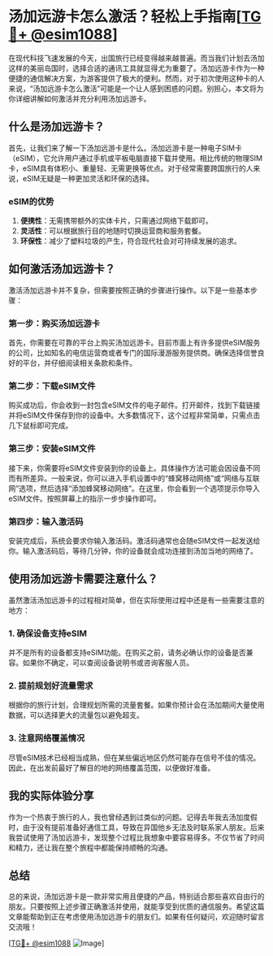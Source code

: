# 汤加远游卡怎么激活？轻松上手指南[[TG💪+ @esim1088](https://t.me/s/esim1088)]

在现代科技飞速发展的今天，出国旅行已经变得越来越普遍。而当我们计划去汤加这样的美丽岛国时，选择合适的通讯工具就显得尤为重要了。汤加远游卡作为一种便捷的通信解决方案，为游客提供了极大的便利。然而，对于初次使用这种卡的人来说，“汤加远游卡怎么激活”可能是一个让人感到困惑的问题。别担心，本文将为你详细讲解如何激活并充分利用汤加远游卡。

## 什么是汤加远游卡？

首先，让我们来了解一下汤加远游卡是什么。汤加远游卡是一种电子SIM卡（eSIM），它允许用户通过手机或平板电脑直接下载并使用。相比传统的物理SIM卡，eSIM具有体积小、重量轻、无需更换等优点。对于经常需要跨国旅行的人来说，eSIM无疑是一种更加灵活和环保的选择。

### eSIM的优势

1. **便携性**：无需携带额外的实体卡片，只需通过网络下载即可。
2. **灵活性**：可以根据旅行目的地随时切换运营商和服务套餐。
3. **环保性**：减少了塑料垃圾的产生，符合现代社会对可持续发展的追求。

## 如何激活汤加远游卡？

激活汤加远游卡并不复杂，但需要按照正确的步骤进行操作。以下是一些基本步骤：

### 第一步：购买汤加远游卡

首先，你需要在可靠的平台上购买汤加远游卡。目前市面上有许多提供eSIM服务的公司，比如知名的电信运营商或者专门的国际漫游服务提供商。确保选择信誉良好的平台，并仔细阅读相关条款和条件。

### 第二步：下载eSIM文件

购买成功后，你会收到一封包含eSIM文件的电子邮件。打开邮件，找到下载链接并将eSIM文件保存到你的设备中。大多数情况下，这个过程非常简单，只需点击几下鼠标即可完成。

### 第三步：安装eSIM文件

接下来，你需要将eSIM文件安装到你的设备上。具体操作方法可能会因设备不同而有所差异。一般来说，你可以进入手机设置中的“蜂窝移动网络”或“网络与互联网”选项，然后选择“添加蜂窝移动网络”。在这里，你会看到一个选项提示你导入eSIM文件。按照屏幕上的指示一步步操作即可。

### 第四步：输入激活码

安装完成后，系统会要求你输入激活码。激活码通常也会随eSIM文件一起发送给你。输入激活码后，等待几分钟，你的设备就会成功连接到汤加当地的网络了。

## 使用汤加远游卡需要注意什么？

虽然激活汤加远游卡的过程相对简单，但在实际使用过程中还是有一些需要注意的地方：

### 1. 确保设备支持eSIM

并不是所有的设备都支持eSIM功能。在购买之前，请务必确认你的设备是否兼容。如果你不确定，可以查阅设备说明书或咨询客服人员。

### 2. 提前规划好流量需求

根据你的旅行计划，合理规划所需的流量套餐。如果你预计会在汤加期间大量使用数据，可以选择更大的流量包以避免超支。

### 3. 注意网络覆盖情况

尽管eSIM技术已经相当成熟，但在某些偏远地区仍然可能存在信号不佳的情况。因此，在出发前最好了解目的地的网络覆盖范围，以便做好准备。

## 我的实际体验分享

作为一个热衷于旅行的人，我也曾经遇到过类似的问题。记得去年我去汤加度假时，由于没有提前准备好通信工具，导致在异国他乡无法及时联系家人朋友。后来我尝试使用了汤加远游卡，发现整个过程比我想象中要容易得多。不仅节省了时间和精力，还让我在整个旅程中都能保持顺畅的沟通。

## 总结

总的来说，汤加远游卡是一款非常实用且便捷的产品，特别适合那些喜欢自由行的朋友。只要按照上述步骤正确激活并使用，就能享受到优质的通信服务。希望这篇文章能帮助到正在考虑使用汤加远游卡的朋友们。如果有任何疑问，欢迎随时留言交流哦！

[[TG💪+ @esim1088](https://t.me/s/esim1088) ![Image](https://i.postimg.cc/4NQfJmqS/Snipaste-2025-05-13-00-14-12.png)]